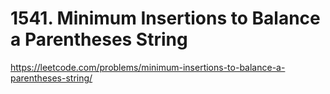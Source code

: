 # 1541. Minimum Insertions to Balance a Parentheses String

https://leetcode.com/problems/minimum-insertions-to-balance-a-parentheses-string/